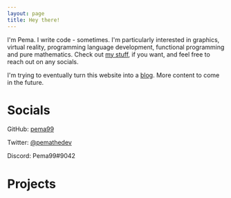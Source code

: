 ```yaml
---
layout: page
title: Hey there!
---
```


I'm Pema. I write code - sometimes. I'm particularly interested in graphics,
virtual reality, programming language development, functional programming and
pure mathematics.
Check out [my stuff](https://github.com/pema99), if you want, and feel free to reach
out on any socials.

I'm trying to eventually turn this website into a [blog](archive.md).
More content to come in the future.

# Socials
GitHub: [pema99](https://github.com/pema99)

Twitter: [@pemathedev](https://twitter.com/pemathedev)

Discord: Pema99#9042

# Projects

